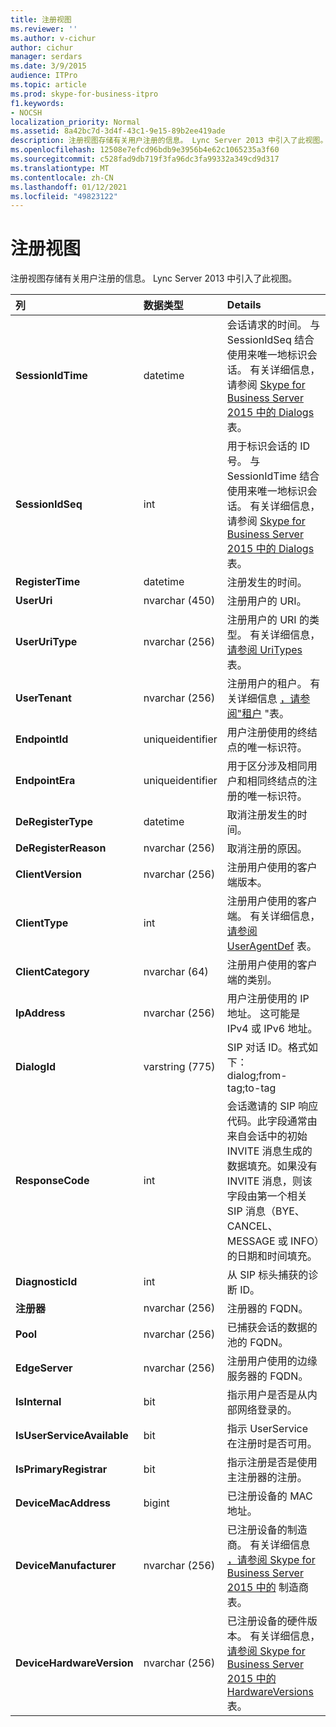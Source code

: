 ```yaml
---
title: 注册视图
ms.reviewer: ''
ms.author: v-cichur
author: cichur
manager: serdars
ms.date: 3/9/2015
audience: ITPro
ms.topic: article
ms.prod: skype-for-business-itpro
f1.keywords:
- NOCSH
localization_priority: Normal
ms.assetid: 8a42bc7d-3d4f-43c1-9e15-89b2ee419ade
description: 注册视图存储有关用户注册的信息。 Lync Server 2013 中引入了此视图。
ms.openlocfilehash: 12508e7efcd96bdb9e3956b4e62c1065235a3f60
ms.sourcegitcommit: c528fad9db719f3fa96dc3fa99332a349cd9d317
ms.translationtype: MT
ms.contentlocale: zh-CN
ms.lasthandoff: 01/12/2021
ms.locfileid: "49823122"
---
```

# <a name="registration-view"></a>注册视图
 
注册视图存储有关用户注册的信息。 Lync Server 2013 中引入了此视图。
  
|**列**|**数据类型**|**Details**|
|:-----|:-----|:-----|
|**SessionIdTime** <br/> |datetime  <br/> |会话请求的时间。 与 SessionIdSeq 结合使用来唯一地标识会话。 有关详细信息，请参阅 [Skype for Business Server 2015 中的 Dialogs](dialogs.md) 表。 <br/> |
|**SessionIdSeq** <br/> |int  <br/> |用于标识会话的 ID 号。 与 SessionIdTime 结合使用来唯一地标识会话。 有关详细信息，请参阅 [Skype for Business Server 2015 中的 Dialogs](dialogs.md) 表。 <br/> |
|**RegisterTime** <br/> |datetime  <br/> |注册发生的时间。  <br/> |
|**UserUri** <br/> |nvarchar (450)   <br/> |注册用户的 URI。  <br/> |
|**UserUriType** <br/> |nvarchar (256)   <br/> |注册用户的 URI 的类型。 有关详细信息， [请参阅 UriTypes](uritypes.md) 表。 <br/> |
|**UserTenant** <br/> |nvarchar (256)   <br/> |注册用户的租户。 有关详细信息 [，请参阅"租户](tenants.md) "表。 <br/> |
|**EndpointId** <br/> |uniqueidentifier  <br/> |用户注册使用的终结点的唯一标识符。  <br/> |
|**EndpointEra** <br/> |uniqueidentifier  <br/> |用于区分涉及相同用户和相同终结点的注册的唯一标识符。  <br/> |
|**DeRegisterType** <br/> |datetime  <br/> |取消注册发生的时间。  <br/> |
|**DeRegisterReason** <br/> |nvarchar (256)   <br/> |取消注册的原因。  <br/> |
|**ClientVersion** <br/> |nvarchar (256)   <br/> |注册用户使用的客户端版本。  <br/> |
|**ClientType** <br/> |int  <br/> |注册用户使用的客户端。 有关详细信息， [请参阅 UserAgentDef](useragentdef.md) 表。 <br/> |
|**ClientCategory** <br/> |nvarchar (64)   <br/> |注册用户使用的客户端的类别。  <br/> |
|**IpAddress** <br/> |nvarchar (256)   <br/> |用户注册使用的 IP 地址。 这可能是 IPv4 或 IPv6 地址。  <br/> |
|**DialogId** <br/> |varstring (775)   <br/> |SIP 对话 ID。格式如下：  <br/> dialog;from-tag;to-tag  <br/> |
|**ResponseCode** <br/> |int  <br/> |会话邀请的 SIP 响应代码。此字段通常由来自会话中的初始 INVITE 消息生成的数据填充。如果没有 INVITE 消息，则该字段由第一个相关 SIP 消息（BYE、CANCEL、MESSAGE 或 INFO）的日期和时间填充。  <br/> |
|**DiagnosticId** <br/> |int  <br/> |从 SIP 标头捕获的诊断 ID。  <br/> |
|**注册器** <br/> |nvarchar (256)   <br/> |注册器的 FQDN。  <br/> |
|**Pool** <br/> |nvarchar (256)   <br/> |已捕获会话的数据的池的 FQDN。  <br/> |
|**EdgeServer** <br/> |nvarchar (256)   <br/> |注册用户使用的边缘服务器的 FQDN。  <br/> |
|**IsInternal** <br/> |bit  <br/> |指示用户是否是从内部网络登录的。  <br/> |
|**IsUserServiceAvailable** <br/> |bit  <br/> |指示 UserService 在注册时是否可用。  <br/> |
|**IsPrimaryRegistrar** <br/> |bit  <br/> |指示注册是否是使用主注册器的注册。  <br/> |
|**DeviceMacAddress** <br/> |bigint  <br/> |已注册设备的 MAC 地址。  <br/> |
|**DeviceManufacturer** <br/> |nvarchar (256)   <br/> |已注册设备的制造商。 有关详细信息 [，请参阅 Skype for Business Server 2015 中的](manufacturers.md) 制造商表。 <br/> |
|**DeviceHardwareVersion** <br/> |nvarchar (256)   <br/> |已注册设备的硬件版本。 有关详细信息， [请参阅 Skype for Business Server 2015 中的 HardwareVersions](hardwareversions.md) 表。 <br/> |
   

